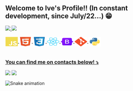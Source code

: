 ## Welcome to Ive's Profile!! (In constant development, since July/22...) 😁

 <div>
   <a href="https://github.com/ibmignatyeva">
   <img height="180em" src="https://github-readme-stats.vercel.app/api?username=ibmignatyeva&show_icons=true&theme=radical&include_all_commits=true&count_private=true"/>
   <img height="180em" src="https://github-readme-stats.vercel.app/api/top-langs/?username=ibmignatyeva&layout=compact&langs_count=6&theme=radical"/>

</div>
<div style="display: inline_block"><br>
  <img align="center" alt="Js" height="30" width="40" src="https://raw.githubusercontent.com/devicons/devicon/master/icons/javascript/javascript-plain.svg">
  <img align="center" alt="HTML" height="30" width="40" src="https://raw.githubusercontent.com/devicons/devicon/master/icons/html5/html5-original.svg">
  <img align="center" alt="CSS" height="30" width="40" src="https://raw.githubusercontent.com/devicons/devicon/master/icons/css3/css3-original.svg">
  <img align="center" alt="React" height="30" width="40" src="https://raw.githubusercontent.com/devicons/devicon/master/icons/react/react-original.svg">
  <img align="center" alt="Bootstrap" height="30" width="40" src="https://raw.githubusercontent.com/devicons/devicon/master/icons/bootstrap/bootstrap-original.svg">
 <img align="center" alt="Git" height="30" width="40" src="https://raw.githubusercontent.com/devicons/devicon/master/icons/git/git-original.svg">
 <img align="center" alt="Git" height="30" width="40" src="https://raw.githubusercontent.com/devicons/devicon/master/icons/python/python-original.svg">
   

</div>
 
 <br>
 
  ### You can find me on contacts below! ⤵
 
<div> 
  
  
 
  <a href = "mailto:ibmignatyeva@gmail.com"><img src="https://img.shields.io/badge/-Gmail-%23333?style=for-the-badge&logo=gmail&logoColor=white" target="_blank"></a>
  <a href="https://www.linkedin.com/in/ive-ignatyeva/" target="_blank"><img src="https://img.shields.io/badge/-LinkedIn-%230077B5?style=for-the-badge&logo=linkedin&logoColor=white" target="_blank"></a> 
 
  ![Snake animation](https://github.com/ibmignatyeva/ibmignatyeva/blob/output/github-contribution-grid-snake.svg)

</div>
